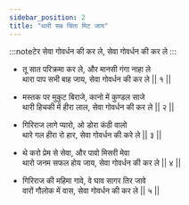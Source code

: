 ```yaml
---
sidebar_position: 2
title: "थारी सब चिंता मिट जाय"
---
```


:::noteटेर
सेवा गोवर्धन की कर ले, सेवा गोवर्धन की कर ले
:::

- तू सात परिक्रमा कर ले, और मानसी गंगा नाहा ले <br/>
  थारा पाप सभी बाह जाय, सेवा गोवर्धन की कर ले || १ ||

- मस्तक पर मुकुट बिराजे, कानो में कुण्डल साजे <br/>
  थारी हिचकी में हीरा लाल, सेवा गोवर्धन की कर ले || २ ||

- गिरिराज लागे प्यारो, ओ डोरा कंठी वालो <br/>
  थारे गल हीरा रो हार, सेवा गोवर्धन की करे ले || ३ ||

- थे करो प्रेम से सेवा, और पावो मिसरी मेवा <br/>
  थारो जनम सफल होय जाय, सेवा गोवर्धन की कर ले || ४ ||

- गिरिराज की महिमा गावे, वे घाव सागर तिर जावे <br/>
  वारों गौलोक में वास, सेवा गोवर्धन की कर ले || ५ ||
